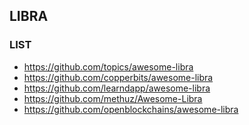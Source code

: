 <h2>LIBRA</h2>
<h3>LIST</h3>
<ul>
<li><a href="https://github.com/topics/awesome-libra">https://github.com/topics/awesome-libra</a></li>
<li><a href="https://github.com/copperbits/awesome-libra">https://github.com/copperbits/awesome-libra</a></li>
<li><a href="https://github.com/learndapp/awesome-libra">https://github.com/learndapp/awesome-libra</a></li>
<li><a href="https://github.com/methuz/Awesome-Libra">https://github.com/methuz/Awesome-Libra</a></li>
<li><a href="https://github.com/openblockchains/awesome-libra">https://github.com/openblockchains/awesome-libra</a></li>
</ul>